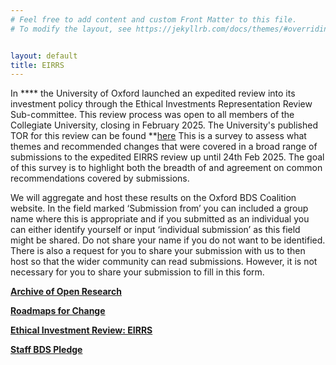 ```yaml
---
# Feel free to add content and custom Front Matter to this file.
# To modify the layout, see https://jekyllrb.com/docs/themes/#overriding-theme-defaults


layout: default
title: EIRRS
---
```


In **** the University of Oxford launched an expedited review into its investment policy through the Ethical Investments Representation Review Sub-committee. This review process was open to all members of the Collegiate University, closing in February 2025. The University's published TOR for this review can be found **[here](https://unioxfordnexus.sharepoint.com/sites/ADMN-UASMosaicDocumentHub/Governance/Forms/AllItems.aspx?id=%2Fsites%2FADMN%2DUASMosaicDocumentHub%2FGovernance%2FEIRRS%20Review%20%2D%20terms%20of%20reference%2Epdf&parent=%2Fsites%2FADMN%2DUASMosaicDocumentHub%2FGovernance)
This is a survey to assess what themes and recommended changes that were covered in a broad range of submissions to the expedited EIRRS review up until 24th Feb 2025. The goal of this survey is to highlight both the breadth of and agreement on common recommendations covered by submissions. 

We will aggregate and host these results on the Oxford BDS Coalition website. In the field marked ‘Submission from’ you can included a group name where this is appropriate and if you submitted as an individual you can either identify yourself or input ‘individual submission’ as this field might be shared. Do not share your name if you do not want to be identified. There is also a request for you to share your submission with us to then host so that the wider community can read submissions. However, it is not necessary for you to share your submission to fill in this form.  

**[Archive of Open Research ](./openres.md)**

**[Roadmaps for Change ](./roadmaps.md)**

**[Ethical Investment Review: EIRRS ](./eirrs.md)**

**[Staff BDS Pledge ](./bds_pledge.md)**

